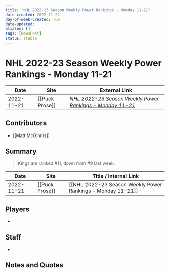 ```yaml
---
title: "NHL 2022-23 Season Weekly Power Rankings - Monday 11-21"
date-created: 2022-11-22
day-of-week-created: Tue
date-updated: 
aliases: []
tags: [NewsPost]
status: stable
---
```


# NHL 2022-23 Season Weekly Power Rankings - Monday 11-21

| Date       | Site           | External Link                                                                                                             |
| ---------- | -------------- | ------------------------------------------------------------------------------------------------------------------------- |
| 2022-11-21 | [[Puck Prose]] | [*NHL 2022-23 Season Weekly Power Rankings - Monday 11-21*](https://puckprose.com/2022/11/21/nhl-power-rankings-11-21/6/) |

## Contributors
- [[Matt McGinnis]]

## Summary
> Kings are ranked #11, down from #9 last week.

| Date       | Site           | Title / Internal Link                                       |
| ---------- | -------------- | ----------------------------------------------------------- |
| 2022-11-21 | [[Puck Prose]] | [[NHL 2022-23 Season Weekly Power Rankings - Monday 11-21]] |

## Players
- 

## Staff
- 

## Notes and Quotes
> 


